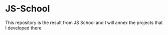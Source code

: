 # JS-School
This repository is the result from JS School and I will annex the projects that I developed there
